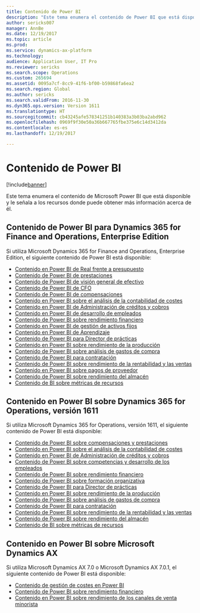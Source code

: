 ```yaml
---
title: Contenido de Power BI
description: "Este tema enumera el contenido de Power BI que está disponible y le señala a los recursos donde puede obtener más información acerca de él."
author: sericks007
manager: AnnBe
ms.date: 12/19/2017
ms.topic: article
ms.prod: 
ms.service: dynamics-ax-platform
ms.technology: 
audience: Application User, IT Pro
ms.reviewer: sericks
ms.search.scope: Operations
ms.custom: 265694
ms.assetid: 0095a7cf-8cc9-41f6-bf00-b59868fa6ea2
ms.search.region: Global
ms.author: sericks
ms.search.validFrom: 2016-11-30
ms.dyn365.ops.version: Version 1611
ms.translationtype: HT
ms.sourcegitcommit: cb43245afe578341251b140383a3b03ba2abd962
ms.openlocfilehash: 0969f9f30e50a36b667765fbe375e6c14d3412da
ms.contentlocale: es-es
ms.lasthandoff: 12/19/2017

---
```


# <a name="power-bi-content"></a>Contenido de Power BI
[!include[banner](../includes/banner.md)]


Este tema enumera el contenido de Microsoft Power BI que está disponible y le señala a los recursos donde puede obtener más información acerca de él.

## <a name="power-bi-content-for-dynamics-365-for-finance-and-operations-enterprise-edition"></a>Contenido de Power BI para Dynamics 365 for Finance and Operations, Enterprise Edition
Si utiliza Microsoft Dynamics 365 for Finance and Operations, Enterprise Edition, el siguiente contenido de Power BI está disponible:

- [Contenido en Power BI de Real frente a presupuesto](ledger-budgets-power-bi.md)
- [Contenido de Power BI de prestaciones](benefits-power-bi.md)
- [Contenido de Power BI de visión general de efectivo](../../financials/cash-bank-management/Cash-Overview-Power-BI-content.md)
- [Contenido de Power BI de CFO](CFO-power-bi.md)
- [Contenido de Power BI de compensaciones](compensation-power-bi.md)
- [Contenido en Power BI sobre el análisis de la contabilidad de costes](cost-accounting-analysis-content-pack.md) 
- [Contenido en Power BI de Administración de créditos y cobros](../../financials/accounts-receivable/credit-collections-power-bi.md)
- [Contenido en Power BI de desarrollo de empleados](employee-development-PBI.md) 
- [Contenido de Power BI sobre rendimiento financiero](financial-performance-power-bi-content-pack.md)
- [Contenido en Power BI de gestión de activos fijos](../../financials/fixed-assets/Fixed-asset-management-workspace.md)
- [Contenido en Power BI de Aprendizaje](learning-power-bi.md)
- [Contenido de Power BI para Director de prácticas](practice-manager-power-bi.md)
- [Contenido en Power BI sobre rendimiento de la producción](production-performance-power-bi.md)
- [Contenido de Power BI sobre análisis de gastos de compra](purchase-content-pack-for-power-bi.md) 
- [Contenido de Power BI para contratación](recruiting-analysis-power-bi-content-pack.md) 
- [Contenido de Power BI sobre rendimiento de la rentabilidad y las ventas](sales-profitability-performance-content-pack.md)
- [Contenido en Power BI sobre pagos de proveedor](../../financials/accounts-payable/Vendor-payments-workspace.md)
- [Contenido de Power BI sobre rendimiento del almacén](warehouse-power-bi-content.md)
- [Contenido de BI sobre métricas de recursos](workforce-analysis-power-bi-content-pack.md)  

## <a name="power-bi-content-for-dynamics-365-for-operations-version-1611"></a>Contenido en Power BI sobre Dynamics 365 for Operations, versión 1611
Si utiliza Microsoft Dynamics 365 for Operations, versión 1611, el siguiente contenido de Power BI está disponible:

- [Contenido de Power BI sobre compensaciones y prestaciones](compensation-and-benefits-analysis-power-bi-content-pack.md)   
- [Contenido en Power BI sobre el análisis de la contabilidad de costes](cost-accounting-analysis-content-pack.md) 
- [Contenido en Power BI de Administración de créditos y cobros](../../financials/accounts-receivable/credit-collections-power-bi.md)
- [Contenido de Power BI sobre competencias y desarrollo de los empleados](employee-competencies-and-development-analysis-power-bi-content-pack.md) 
- [Contenido de Power BI sobre rendimiento financiero](financial-performance-power-bi-content-pack.md)
- [Contenido de Power BI sobre formación organizativa](organizational-training-analysis-power-bi-content-pack.md) 
- [Contenido de Power BI para Director de prácticas](practice-manager-power-bi.md)
- [Contenido en Power BI sobre rendimiento de la producción](production-performance-power-bi.md)
- [Contenido de Power BI sobre análisis de gastos de compra](purchase-content-pack-for-power-bi.md) 
- [Contenido de Power BI para contratación](recruiting-analysis-power-bi-content-pack.md) 
- [Contenido de Power BI sobre rendimiento de la rentabilidad y las ventas](sales-profitability-performance-content-pack.md)
- [Contenido de Power BI sobre rendimiento del almacén](warehouse-power-bi-content.md)
- [Contenido de BI sobre métricas de recursos](workforce-analysis-power-bi-content-pack.md)  

## <a name="power-bi-content-for-microsoft-dynamics-ax"></a>Contenido en Power BI sobre Microsoft Dynamics AX
Si utiliza Microsoft Dynamics AX 7.0 o Microsoft Dynamics AX 7.0.1, el siguiente contenido de Power BI está disponible:

- [Contenido de gestión de costes en Power BI](cost-management-content-pack.md)    
- [Contenido de Power BI sobre rendimiento financiero](financial-performance-power-bi-content-pack.md)
- [Contenido en Power BI sobre rendimiento de los canales de venta minorista](retail-channel-performance-dashboard-power-bi-data.md) 



